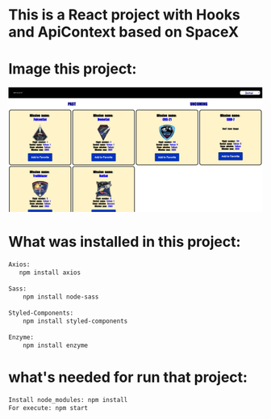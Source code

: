 # This is a React project with Hooks and ApiContext based on SpaceX

# Image this project:

![Alt text](./spaceImage.jpg?raw=true "Initial")

# What was installed in this project:

    Axios:
       npm install axios

    Sass:
        npm install node-sass

    Styled-Components:
        npm install styled-components

    Enzyme:
        npm install enzyme

# what's needed for run that project:

    Install node_modules: npm install
    For execute: npm start
